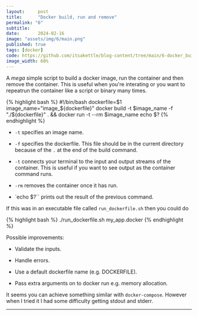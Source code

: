 ```yaml
---
layout:     post
title:      "Docker build, run and remove"
permalink: "6"
subtitle:   
date:       2024-02-16
image: "assets/img/6/main.png"
published: true
tags: [docker]
code: https://github.com/itsakettle/blog-content/tree/main/6-docker_build_run_remove
image_width: 60%
---
```


A _mega_ simple script to build a docker image, run the container and then remove the container. This is useful when you're interating or you want to repeatrun the container like a script or binary many times.

{% highlight bash %}
#!/bin/bash
dockerfile=$1
image_name="image_${dockerfile}"
docker build -t $image_name -f "./${dockerfile}" . && docker run -t --rm $image_name
echo $?
{% endhighlight %}

* `-t` specifies an image name.

* `-f` specifies the dockerfile. This file should be in the current directory because of the `.` at the end of the build command.

* `-t` connects your terminal to the input and output streams of the container. This is useful if you want to see output as the container command runs.

* `-rm` removes the container once it has run.

* `echo $?`` prints out the result of the previous command.

If this was in an executable file called `run_dockerfile.sh` then you could do

{% highlight bash %}
./run_dockerfile.sh my_app.docker
{% endhighlight %}

Possible improvements:

* Validate the inputs.

* Handle errors.

* Use a default dockerfile name (e.g. DOCKERFILE).

* Pass extra arguments on to docker run e.g. memory allocation.

It seems you can achieve something similar with `docker-compose`. However when I tried it I had some difficulty getting stdout and stderr.

_____